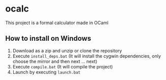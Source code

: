 # ocalc

This project is a formal calculator made in OCaml

## How to install on Windows

1. Download as a zip and unzip or clone the repository
2. Execute `install_deps.bat` (It will install the cygwin dependencies, only choose the mirror and then next ... next)
3. Execute `compile.bat` (It will compile the project)
4. Launch by executing `launch.bat`

